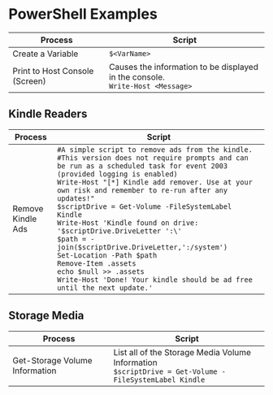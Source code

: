 # PowerShell Examples 

| Process | Script |  
| ---- | ---- |  
| Create a Variable | ```$<VarName>``` |  
| Print to Host Console (Screen) | Causes the information to be displayed in the console. <br> ```Write-Host <Message>``` |  

## Kindle Readers
| Process | Script |  
| ---- | ---- |  
| Remove Kindle Ads | ```#A simple script to remove ads from the kindle. ``` <br> ```#This version does not require prompts and can be run as a scheduled task for event 2003 (provided logging is enabled)``` <br> ```Write-Host "[*] Kindle add remover. Use at your own risk and remember to re-run after any updates!"``` <br> ```$scriptDrive = Get-Volume -FileSystemLabel Kindle``` <br> ```Write-Host 'Kindle found on drive: '$scriptDrive.DriveLetter ':\'``` <br> ```$path = -join($scriptDrive.DriveLetter,':/system')``` <br> ```Set-Location -Path $path``` <br> ```Remove-Item .assets``` <br> ```echo $null >> .assets``` <br> ```Write-Host 'Done! Your kindle should be ad free until the next update.'``` | 

## Storage Media
| Process | Script |  
| ---- | ---- |  
| Get-Storage Volume Information | List all of the Storage Media Volume Information <br> ```$scriptDrive = Get-Volume -FileSystemLabel Kindle``` |

